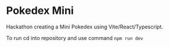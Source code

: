 # Pokedex Mini
Hackathon creating a Mini Pokedex using Vite/React/Typescript.

To run cd into repository and use command `npm run dev`
